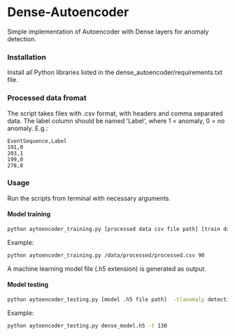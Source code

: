 # Dense-Autoencoder
Simple implementation of Autoencoder with Dense layers for anomaly detection.

### Installation
Install all Python libraries listed in the dense_autoencoder/requirements.txt file.

### Processed data fromat
The script takes files with .csv format, with headers and comma separated data. The label column should be named 'Label', where 1 = anomaly, 0 = no anomaly. E.g.:
```
EventSequence,Label
191,0
203,1
199,0
278,0
```


### Usage
Run the scripts from terminal with necessary arguments.
#### Model training
```bash
python aytoencoder_training.py [processed data csv file path] [train data percentage]
```
Example:
```bash
python aytoencoder_training.py /data/processed/processed.csv 90
```

A machine learning model file (.h5 extension) is generated as output.

#### Model testing
```bash
python aytoencoder_testing.py [model .h5 file path]  -t[anomaly detection threshold] (optional)
```

Example:
```bash
python aytoencoder_testing.py dense_model.h5 -t 130
```
